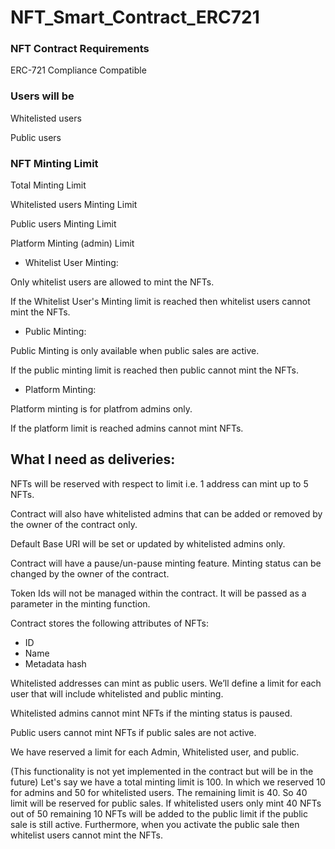 # NFT_Smart_Contract_ERC721

### NFT Contract Requirements

ERC-721 Compliance Compatible

### Users will be

Whitelisted users

Public users

### NFT  Minting Limit

Total Minting Limit

Whitelisted users Minting Limit

Public users Minting Limit

Platform Minting (admin) Limit
            
- Whitelist User Minting:

Only whitelist users are allowed to mint the NFTs.

If the Whitelist User's Minting limit is reached then whitelist users cannot mint the NFTs.

- Public Minting:

Public Minting is only available when public sales are active.

If the public minting limit is reached then public cannot mint the NFTs.

- Platform Minting:

Platform minting is for platfrom admins only.

If the platform limit is reached admins cannot mint NFTs.

## What I need as deliveries:

NFTs will be reserved with respect to limit i.e. 1 address can mint up to 5 NFTs.

Contract will also have whitelisted admins that can be added or removed by the owner of the contract only.

Default Base URI will be set or updated by whitelisted admins only.

Contract will have a pause/un-pause minting feature. Minting status can be changed by the owner of the contract.

Token Ids will not be managed within the contract. It will be passed as a parameter in the minting function.

Contract stores the following attributes of NFTs:

- ID
- Name
- Metadata hash

Whitelisted addresses can mint as public users. We’ll define a limit for each user that will include whitelisted and public minting.

Whitelisted admins cannot mint NFTs if the minting status is paused.

Public users cannot mint NFTs if public sales are not active.

We have reserved a limit for each Admin, Whitelisted user, and public.

(This functionality is not yet implemented in the contract but will be in the future) Let's say we have a total minting limit is 100. In which we reserved 10 for admins and 50 for whitelisted users. The remaining limit is 40. So 40 limit will be reserved for public sales. If whitelisted users only mint 40 NFTs out of 50 remaining 10 NFTs will be added to the public limit if the public sale is still active.
Furthermore, when you activate the public sale then whitelist users cannot mint the NFTs.
